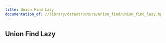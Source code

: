 ```yaml
---
title: Union Find Lazy
documentation_of: //library/datastructure/union_find/union_find_lazy.hpp
---
```

## Union Find Lazy
